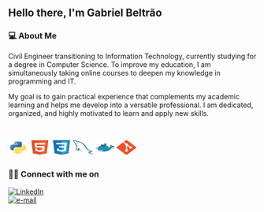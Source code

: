 <h2>Hello there, I'm Gabriel Beltrão</h2>
<h3>💻 About Me</h3>
<p>Civil Engineer transitioning to Information Technology, currently studying for a degree in Computer Science. To improve my education, I am simultaneously taking online courses to deepen my knowledge in programming and IT.</p>
<p>My goal is to gain practical experience that complements my academic learning and helps me develop into a versatile professional. I am dedicated, organized, and highly motivated to learn and apply new skills.</p>

##

<div style="display: inline_block"><br>
  <img align="center" alt="Python" height="30" width="40" src="https://raw.githubusercontent.com/devicons/devicon/master/icons/python/python-original.svg">
  <img align="center" alt="HTML5" height="30" width="40" src="https://raw.githubusercontent.com/devicons/devicon/master/icons/html5/html5-original.svg">
  <img align="center" alt="CSS3" height="30" width="40" src="https://raw.githubusercontent.com/devicons/devicon/master/icons/css3/css3-original.svg">
  <img align="center" alt="MySQL" height="30" width="40" src="https://raw.githubusercontent.com/devicons/devicon/master/icons/mysql/mysql-original.svg">
  <img align="center" alt="Docker" height="30" width="40" src="https://raw.githubusercontent.com/devicons/devicon/master/icons/docker/docker-original.svg">
  <img align="center" alt="git" height="30" width="40" src="https://raw.githubusercontent.com/devicons/devicon/master/icons/git/git-original.svg">
</div>
  
  ##
 
<div> 
  <h3>🤝🏻 Connect with me on</h3>
  <a href="https://www.linkedin.com/in/gcbeltrao/"><img alt="LinkedIn" src="https://img.shields.io/badge/LinkedIn-gcbeltrao-blue?style=flat-square&logo=linkedin"></a><br>
  <a href="mailto:gbcarvalhof@gmail.com"><img alt="e-mail" src="https://img.shields.io/badge/Email-gbcarvalhof%40gmail.com-blue?style=flat-square&logo=gmail"></a><br>
</div>
